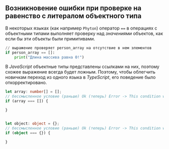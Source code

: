 ## Возникновение ошибки при проверке на равенство с литералом объектного типа

В некоторых языках (как например `Phyton`) оператор `==` в операциях с объектными типами выполняет проверку над _значениями_ объектов, как если бы эти объекты были примитивами. 

`````py
// выражение проверяет person_array на отсутствие в нем элементов
if person_array == []:
    print("Длина массива равна 0!")
`````

В _JavaScript_ объектные типы представлены ссылками на них, поэтому схожее выражение всегда будет ложным. Поэтому, чтобы облегчить новичкам переход из одного языка в _TypeScript_, его поведение было откорректировано. 

`````ts
let array: number[] = [];
// бессмысленное условие (раньше) Ok (теперь) Error -> This condition will always return 'false' since JavaScript compares objects by reference, not value.(2839)
if (array === []) {

}


let object: object = {};
// бессмысленное условие (раньше) Ok (теперь) Error -> This condition will always return 'false' since JavaScript compares objects by reference, not value.(2839)
if (object === {}) {

}
`````
